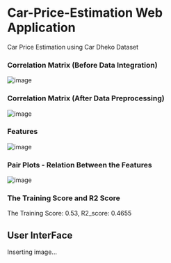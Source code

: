 # Car-Price-Estimation Web Application
Car Price Estimation using Car Dheko Dataset
### Correlation Matrix (Before Data Integration)
![image](https://user-images.githubusercontent.com/91404171/159440115-cb204edf-1bd2-489a-9cfa-0e779d9d8e94.png)
### Correlation Matrix (After Data Preprocessing)
![image](https://user-images.githubusercontent.com/91404171/159444220-4fc8bbd9-125b-4ce9-8d2d-a8446c95ca63.png)
### Features
![image](https://user-images.githubusercontent.com/91404171/159449315-ebe9ccf7-c982-45ac-82ae-60352ee47de0.png)
### Pair Plots - Relation Between the Features
![image](https://user-images.githubusercontent.com/91404171/159440274-fec4bf83-28e8-4915-a162-2ca17ee6daaa.png)
### The Training Score and R2 Score
The Training Score: 0.53,
R2_score: 0.4655
## User InterFace
Inserting image...
